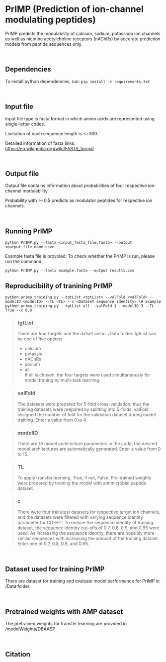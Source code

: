 # PrIMP (Prediction of ion-channel modulating peptides)

PrIMP predicts the modulability of calcium, sodium, potassium ion channels as well as nicotine acetylcholine receptors (nAChRs) by accurate prediction models from peptide sequences only.

<br>

## Dependencies
To install python dependencies, run: `pip install -r requirements.txt`

<br>

## Input file 
Input file type is fasta format in which amino acids are represented using single-letter codes.

Limitation of each sequence length is <=300.

Detailed information of fasta links: https://en.wikipedia.org/wiki/FASTA_format

<br>

## Output file
Output file contains information about probabilities of four respective ion-channel modulability.

Probability with >=0.5 predicts as modulator peptides for respective ion channels.

<br>

## Running PrIMP
`python PrIMP.py --fasta <input_fasta_file.fasta> --output <output_file_name.csv>`

Example fasta file is provided. To check whether the PrIMP is run, please run the command

`python PrIMP.py --fasta example.fasta --output results.csv`
<br>

## Reproducibility of tranining PrIMP
`
python primp_training.py --tgtList <tgtList> --valFold <valFold> --modelID <modelID> --TL <TL> --c <Dataset sequence identity>
\# Example
python primp_training.py --tgtList all --valFold 1 --modelID 3 --TL True --c 0.8
`

> ### tgtList
> 
> There are four targets and the datset are in ./Data folder. tgtList can be one of five options
> - calcium
> - potassiu
> - nAChRs
> - sodium
> - all <br>
> If all is chosen, the four targets were used simultaneously for model traning by multi-task learning.

> ### valFold
> The datasets were prepared for 5-fold cross-validation, thus the training datasets were prepared by splitting into 5-folds.
> valFold assigned the number of fold for the validation dataset during model training. 
> Enter a value from 0 to 4.

> ### modelID
> There are 16 model architecture parameters in the code, the desired model architectures are automatically generated.
> Enter a value from 0 to 15.

> ### TL
> To apply transfer learning, True, if not, False.
> Pre-trained weights were prepared by training the model with antimicrobial peptide dataset.

> ### c
> There were four train/test datasets for respective target ion channels, and the datasets were filtered with varying sequence identity parameter for CD-HIT.
> To reduce the sequence identity of training dataset, the sequence identity cut-offs of 0.7, 0.8, 0.9, and 0.95 were used. 
> As increasing the sequence identity, there are possibly more similar sequences with increasing the amount of the training dataset.
> Enter one of 0.7, 0.8, 0.9, and 0.95.


<br>

## Dataset used for training PrIMP
There are dataset for training and evaluate model performance for PrIMP in /Data folder.

<br>

## Pretrained weights with AMP dataset
The pretrained weights for transfer learning are provided in /modelWeights/DBAASP

<br>

## Citation

